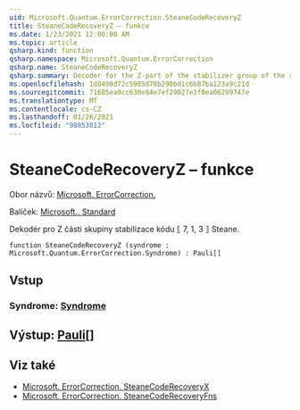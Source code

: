 ```yaml
---
uid: Microsoft.Quantum.ErrorCorrection.SteaneCodeRecoveryZ
title: SteaneCodeRecoveryZ – funkce
ms.date: 1/23/2021 12:00:00 AM
ms.topic: article
qsharp.kind: function
qsharp.namespace: Microsoft.Quantum.ErrorCorrection
qsharp.name: SteaneCodeRecoveryZ
qsharp.summary: Decoder for the Z-part of the stabilizer group of the ⟦7, 1, 3⟧ Steane quantum code.
ms.openlocfilehash: 1d8498d72c5985d70b290bd1c6b87ba123a9c21d
ms.sourcegitcommit: 71605ea9cc630e84e7ef29027e1f0ea06299747e
ms.translationtype: MT
ms.contentlocale: cs-CZ
ms.lasthandoff: 01/26/2021
ms.locfileid: "98853012"
---
```

# <a name="steanecoderecoveryz-function"></a>SteaneCodeRecoveryZ – funkce

Obor názvů: [Microsoft. ErrorCorrection.](xref:Microsoft.Quantum.ErrorCorrection)

Balíček: [Microsoft.. Standard](https://nuget.org/packages/Microsoft.Quantum.Standard)


Dekodér pro Z části skupiny stabilizace kódu ⟦ 7, 1, 3 ⟧ Steane.

```qsharp
function SteaneCodeRecoveryZ (syndrome : Microsoft.Quantum.ErrorCorrection.Syndrome) : Pauli[]
```


## <a name="input"></a>Vstup

### <a name="syndrome--syndrome"></a>Syndrome: [Syndrome](xref:Microsoft.Quantum.ErrorCorrection.Syndrome)





## <a name="output--pauli"></a>Výstup: [Pauli](xref:microsoft.quantum.lang-ref.pauli)[]



## <a name="see-also"></a>Viz také

- [Microsoft. ErrorCorrection. SteaneCodeRecoveryX](xref:Microsoft.Quantum.ErrorCorrection.SteaneCodeRecoveryX)
- [Microsoft. ErrorCorrection. SteaneCodeRecoveryFns](xref:Microsoft.Quantum.ErrorCorrection.SteaneCodeRecoveryFns)